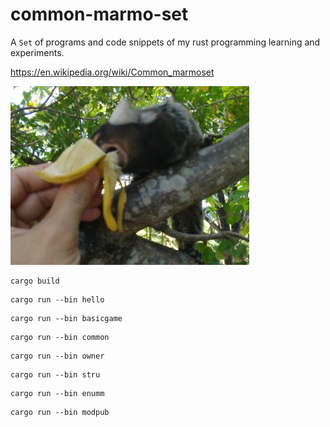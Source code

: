 # common-marmo-set

A `Set` of programs and code snippets of my rust programming learning and experiments.

<https://en.wikipedia.org/wiki/Common_marmoset>

![Alt screenshot](cms.jpg)

```shell
cargo build
```

```shell
cargo run --bin hello
```

```shell
cargo run --bin basicgame
```

```shell
cargo run --bin common
```

```shell
cargo run --bin owner
```

```shell
cargo run --bin stru
```

```shell
cargo run --bin enumm
```

```shell
cargo run --bin modpub
```
